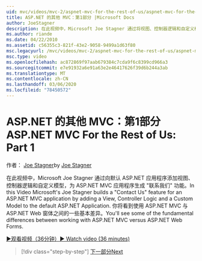 ```yaml
---
uid: mvc/videos/mvc-2/aspnet-mvc-for-the-rest-of-us/aspnet-mvc-for-the-rest-of-us-part-1
title: ASP.NET 的其他 MVC：第1部分 |Microsoft Docs
author: JoeStagner
description: 在此视频中，Microsoft Joe Stagner 通过将视图、控制器逻辑和自定义模型添加到 t，为 ASP.NET MVC 应用程序生成 "联系我们" 功能
ms.author: riande
ms.date: 04/22/2010
ms.assetid: c56355c3-821f-43e2-9058-9499a1d63f80
msc.legacyurl: /mvc/videos/mvc-2/aspnet-mvc-for-the-rest-of-us/aspnet-mvc-for-the-rest-of-us-part-1
msc.type: video
ms.openlocfilehash: ac872869f97aab679384c7cda9f6c8399cd966a3
ms.sourcegitcommit: e7e91932a6e91a63e2e46417626f39d6b244a3ab
ms.translationtype: MT
ms.contentlocale: zh-CN
ms.lasthandoff: 03/06/2020
ms.locfileid: "78450572"
---
```

# <a name="aspnet-mvc-for-the-rest-of-us-part-1"></a><span data-ttu-id="e2d33-103">ASP.NET 的其他 MVC：第1部分</span><span class="sxs-lookup"><span data-stu-id="e2d33-103">ASP.NET MVC For the Rest of Us: Part 1</span></span>

<span data-ttu-id="e2d33-104">作者： [Joe Stagner](https://github.com/JoeStagner)</span><span class="sxs-lookup"><span data-stu-id="e2d33-104">by [Joe Stagner](https://github.com/JoeStagner)</span></span>

<span data-ttu-id="e2d33-105">在此视频中，Microsoft Joe Stagner 通过向默认 ASP.NET 应用程序添加视图、控制器逻辑和自定义模型，为 ASP.NET MVC 应用程序生成 "联系我们" 功能。</span><span class="sxs-lookup"><span data-stu-id="e2d33-105">In this Video Microsoft's Joe Stagner builds a "Contact Us" feature for an ASP.NET MVC application by adding a View, Controller Logic and a Custom Model to the default ASP.NET Application.</span></span> <span data-ttu-id="e2d33-106">你将看到使用 ASP.NET MVC 与 ASP.NET Web 窗体之间的一些基本差异。</span><span class="sxs-lookup"><span data-stu-id="e2d33-106">You'll see some of the fundamental differences between working with ASP.NET MVC versus ASP.NET Web Forms.</span></span>

[<span data-ttu-id="e2d33-107">&#9654;观看视频（36分钟）</span><span class="sxs-lookup"><span data-stu-id="e2d33-107">&#9654; Watch video (36 minutes)</span></span>](https://channel9.msdn.com/Blogs/ASP-NET-Site-Videos/aspnet-mvc-for-the-rest-of-us-part-1)

> [!div class="step-by-step"]
> [<span data-ttu-id="e2d33-108">下一部分</span><span class="sxs-lookup"><span data-stu-id="e2d33-108">Next</span></span>](aspnet-mvc-for-the-rest-of-us-part-2.md)
